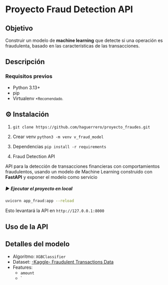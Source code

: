 # Proyecto Fraud Detection API

## Objetivo
Construir un modelo de **machine learning** que detecte si una operación es fraudulenta, basado en las características de las transacciones.

## Descripción

### Requisitos previos
- Python 3.13+
- pip
- Virtualenv <small style="font-size: 0.8em;">*Recomendado.</small>

## ⚙️ Instalación
1. `git clone https://github.com/haguerrero/proyecto_fraudes.git`

2. Crear venv
`python3 -m venv v_fraud_model`

3. Dependencias
`pip install -r requirements`

4. Fraud Detection API

API para la detección de transacciones financieras con comportamientos fraudulentos, usando un modelo de Machine Learning construido con **FastAPI** y exponer el modelo como servicio

##### ▶️ Ejecutar el proyecto en local
```bash
uvicorn app_fraud:app --reload
```
Esto levantará la API en `http://127.0.0.1:8000`

## Uso de la API

## Detalles del modelo
- Algoritmo: `XGBClassifier`
- Dataset: [-Kaggle- Fraudulent Transactions Data](https://www.kaggle.com/datasets/chitwanmanchanda/fraudulent-transactions-data/data) 
- Features:
    - `amount`
    - `



